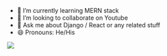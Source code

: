 <!-- - 🔭 I’m currently working on ... -->
<!--- 📫 How to reach me: ... -->
<!--- 🤔 I’m looking for help with ...-->
<!-- - ⚡ Fun fact: ... -->
- 🌱 I’m currently learning MERN stack
- 👯 I’m looking to collaborate on Youtube
- 💬 Ask me about Django / React or any related stuff
- 😄 Pronouns: He/His

<img src="https://github-readme-stats.vercel.app/api?username=aymenip&&show_icons=true&title_color=ffffff&icon_color=bb2acf&text_color=daf7dc&bg_color=151515" />
